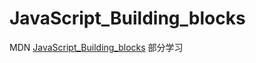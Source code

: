 # JavaScript_Building_blocks
MDN <a href="https://developer.mozilla.org/zh-CN/docs/Learn/JavaScript/Building_blocks">JavaScript_Building_blocks</a> 部分学习
